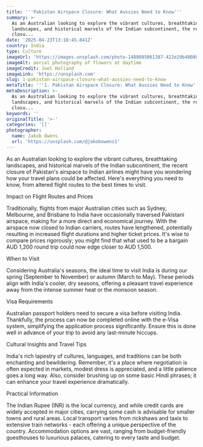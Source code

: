 ```yaml
---
title: '''Pakistan Airspace Closure: What Aussies Need to Know'''
summary: >-
  As an Australian looking to explore the vibrant cultures, breathtaking
  landscapes, and historical marvels of the Indian subcontinent, the recent
  closu...
date: '2025-04-23T13:18:45.841Z'
country: India
type: Culture
imageUrl: 'https://images.unsplash.com/photo-1488085061387-422e29b40080'
imageAlt: aerial photography of flowers at daytime
imageCredit: Joel Holland
imageLink: 'https://unsplash.com'
slug: 1-pakistan-airspace-closure-what-aussies-need-to-know
metaTitle: '''1. Pakistan Airspace Closure: What Aussies Need to Know'''
metaDescription: >-
  As an Australian looking to explore the vibrant cultures, breathtaking
  landscapes, and historical marvels of the Indian subcontinent, the recent
  closu...
keywords: ''
originalTitle: '>-'
categories: '[]'
photographer:
  name: Jakob Owens
  url: 'https://unsplash.com/@jakobowens1'
---
```







As an Australian looking to explore the vibrant cultures, breathtaking landscapes, and historical marvels of the Indian subcontinent, the recent closure of Pakistan's airspace to Indian airlines might have you wondering how your travel plans could be affected. Here's everything you need to know, from altered flight routes to the best times to visit.

Impact on Flight Routes and Prices

Traditionally, flights from major Australian cities such as Sydney, Melbourne, and Brisbane to India have occasionally traversed Pakistani airspace, making for a more direct and economical journey. With the airspace now closed to Indian carriers, routes have lengthened, potentially resulting in increased flight durations and higher ticket prices. It's wise to compare prices rigorously; you might find that what used to be a bargain AUD 1,200 round trip could now edge closer to AUD 1,500.

When to Visit

Considering Australia's seasons, the ideal time to visit India is during our spring (September to November) or autumn (March to May). These periods align with India's cooler, dry seasons, offering a pleasant travel experience away from the intense summer heat or the monsoon season.

Visa Requirements

Australian passport holders need to secure a visa before visiting India. Thankfully, the process can now be completed online with the e-Visa system, simplifying the application process significantly. Ensure this is done well in advance of your trip to avoid any last-minute hiccups.

Cultural Insights and Travel Tips

India's rich tapestry of cultures, languages, and traditions can be both enchanting and bewildering. Remember, it's a place where negotiation is often expected in markets, modest dress is appreciated, and a little patience goes a long way. Also, consider brushing up on some basic Hindi phrases; it can enhance your travel experience dramatically.

Practical Information

The Indian Rupee (INR) is the local currency, and while credit cards are widely accepted in major cities, carrying some cash is advisable for smaller towns and rural areas. Local transport varies from rickshaws and taxis to extensive train networks - each offering a unique perspective of the country. Accommodation options are vast, ranging from budget-friendly guesthouses to luxurious palaces, catering to every taste and budget.
